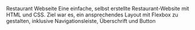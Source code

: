 Restaurant Webseite
Eine einfache, selbst erstellte Restaurant-Website mit HTML und CSS. Ziel war es, ein ansprechendes Layout mit Flexbox zu gestalten, inklusive Navigationsleiste, Überschrift und Button

